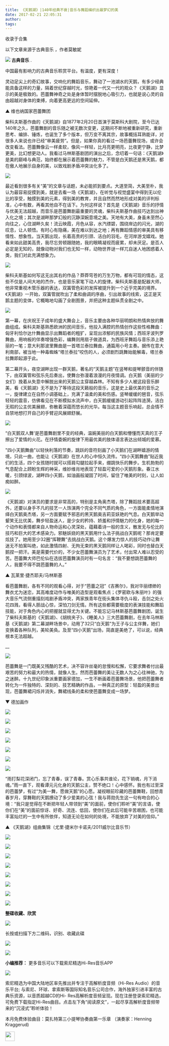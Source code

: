 ```yaml
---
title: 《天鹅湖》|140年经典不衰|音乐与舞蹈编织出最梦幻的美
date: 2017-02-21 22:05:31
author: 
tags: 
---
```



收录于合集

以下文章来源于古典音乐 ，作者莫敏妮

![](/images/4456/2.png) **古典音乐** .

中国最有影响力的古典音乐聆赏平台。有温度，更有深度！

  

灵动足尖上的奇幻故事，交响化的舞蹈音乐，舞动了一池湖水的天鹅，有多少经典能具备这样的力量，隔着世纪穿越时光，惊艳着一代又一代的观众？《天鹅湖》显示的美是极致的。芭蕾舞神奇之处是身体暂时摆脱地心吸引力，也就是说心灵的自由超越对身体的束缚，向着更高更远的空间延伸。

  

▲ 维也纳国家芭蕾舞团

  

柴科夫斯基作曲的《天鹅湖》自1877年2月20日首演于莫斯科大剧院，至今已达140年之久，芭蕾舞剧的音乐随之被无数次变更，这期间不断地被重新研究，重新思考、编排、锤炼，也诞生了多个版本，但万变不离其宗，故事概括耳熟能详，对很多人来说也许已经“审美疲劳”。但是，如果你真的看过一场芭蕾舞现场，或许会改变看法。芭蕾舞像云一样柔软，像风一样轻，比月亮更明亮，比夜更宁静，比梦更美，比幻想更动人。我看过马林斯基剧团的演出之后，念叨着一句话：《天鹅湖》是美的巅峰与典范，始终都在展示着芭蕾舞的魅力，不管是白天鹅还是黑天鹅，都在傲人地展示自身的美，以致戏剧矛盾冲突淡化多了。

  

![](/images/4456/3.jpeg)

  

最近看到很多有关“美”的文章与话题，未必能抓到要点。大道至简，大美至朴，我认为最容易捉摸到美，就是去看一场《天鹅湖》，在听觉与视觉盛宴中得到无以伦比的享受，触摸到美的元素，得到美的教育，并且自然而然地形成对美的评判标准，心中有数，再看其他自不在话下。为何这样说？首先是《天鹅湖》音乐的抒情与优美无法超越，而音乐是芭蕾舞剧最重要的灵魂，柴科夫斯基作曲技巧达到出神入化之境；其次是湖畔那梦幻般的沉静深婉意境之美。天地有大美，身虽未至然心向往之，心住湖畔久矣！流云映霞，月色从容，水汽缥碧，围绕岸边的闪光，湖的叹息，让人顿悟。有时心有隐痛，美在难以到达之地；再有舞蹈情感的审美具有移情性、想象性。当天鹅出现，长着高贵的引颈、洁白的羽毛，在河岸游戈嬉戏。她看来如此甜美高贵，我尽忘劳顿跟随她，我的眼睛凝视而疲累，却未厌足。是否人必定是无知的，就像动物对我们也无知一样，动物世界谜一样兀自迷人地困惑着人类，我们对此充满想象力。

  

![](/images/4456/4.jpeg)

柴科夫斯基如何写这无出其右的作品？莽莽穹苍的万生万物，都有可现的情态，这些不仅是人间大地的杰作，也是音乐家笔下动人的旋律。柴科夫斯基是配器大师，他非常重视木管乐器的表达，双簧管色彩的发挥被提升到一个近乎完美的境界。《天鹅湖》一开始，双簧管就吹出了柔和曲调的序曲，引出故事的线索，这正是天鹅主题的变体，它概略地勾画了全剧图景，并把这种主题纵贯全剧之中。

  

![](/images/4456/5.jpeg)

第一幕，在庆祝王子成年的盛大舞会上，音乐主要由各种华丽明朗和热情奔放的舞曲组成。柴科夫斯基熟悉欧洲的民间音乐，他投入满腔的热情创作这些性格舞曲：匈牙利恰尔达什舞曲显示出舞蹈者的粗犷，呈现出浓郁的民族风情；西班牙波列罗舞曲，用响板的伴奏增强色彩，编舞则用扇子做道具，为西班牙舞蹈与音乐添上艳丽的一笔；意大利那波里舞曲是一首塔兰泰拉舞曲，通篇用小号主奏。据传在意大利南部，被当地一种毒蜘蛛“塔兰泰拉”咬伤的人，必须剧烈跳舞始能解毒，塔兰泰拉舞即起源于此。

  

第二幕开头，夜空湖畔出现一群天鹅，著名的“天鹅主题”在竖琴和提琴颤音的伴随下，由双簧管和弦乐先后奏出，使舞台弥漫着浪漫的月夜情调。白天鹅（美丽的少女们）挽着从失意中解脱出来的天鹅公主穿越森林。不知有多少人被这段音乐醉美，看《天鹅湖》无不是为了等待这段天籁般的音乐，这是史上最优美的音乐之一，旋律建立在自然小调基础上，充满了温柔的美和伤感。竖琴缓缓的琶音，弦乐轻轻的震音，仿佛看见在不断模拟水流声中，白天鹅缓缓游动引起阵阵涟漪，洁白无瑕的公主优美展翅，弥散着深蕴而悠长的光华。每当这主题音乐响起，总会情不自禁地想打开自己的手臂迎风展翅舒展。

  

![](/images/4456/6.jpeg)

  

“白天鹅双人舞'是芭蕾舞剧里不变的经典，温婉美丽的白天鹅和懵懂而天真的王子擦出了爱情的火花。在抒情委婉的旋律下用最优美的肢体语言表达出倾城的爱慕。

  

"四小天鹅舞曲"以轻快利落的节奏，跳跃的音符刻画了小天鹅们在湖畔嬉游的情境，只此一曲，也能让《天鹅湖》在世人的心中恒久流传。“四小天鹅舞曲”贴近我们的生活，四个女孩随时就可以搭肩勾腿拉起手来，绷跳快乐的舞步。生机勃勃的气息配合上顾盼生辉的神采，维妙维肖地表现了轻盈可爱的小天鹅形象。春江水暖，引颈绿波，湖畔四小天鹅，如油画般凝固了时间，留住了唯美的时刻，让人如痴如醉。

  

![](/images/4456/7.jpeg)

  

《天鹅湖》对演员的要求是非常高的，特别是主角奥杰塔，除了舞蹈技术要高超外，还要以身手不凡的技艺一人饰演两个完全不同气质的角色，一方面能柔情地演绎白天鹅奥杰塔，另一方面要赋予邪恶的黑天鹅奥吉莉亚妖艳的气息。白天鹅举动颦笑无比优美，舞步轻盈迷人，是少女的矜持、娇羞和抒情魅力的化身，她的每一个动作和表情都来自人物命运和心灵深处，蕴藉着诗一般的含义，散发无与伦比的技巧和巨大的艺术感染力。邪魅妖娆的黑天鹅用什么法子挑战白天鹅呢？那肯定要炫技了。她用至少32圈“挥鞭舞”去挑战白天鹅。这个爆发力惊人的技巧动作让舞迷无不拍案叫绝，如此激情四射、无拘无束的黑天鹅同样让人喝彩，同时也替白天鹅捏一把汗。美是需要代价的，不少女芭蕾舞演员为了艺术，付出常人难以忍受的苦。芭蕾舞大师巴伦仙在选拔芭蕾舞演员时有一句名言：“我不要想跳芭蕾舞的人，我要不得不跳芭蕾舞的人。”

  

▲ 瓦莱里·捷杰耶夫/马林斯基

  

看芭蕾舞剧，各有不同的观看心得，对于“芭蕾之冠”《吉赛尔》，我对华丽缥缈的舞衣尤为迷恋，其高难度动作与唯美的造型是观看焦点；《罗密欧与朱丽叶》的强大音乐气流侧重描刻戏剧矛盾冲突，两家族青年在街头集体寻仇斗殴，击剑之处火花四溅，看得人胆战心惊，深怕刀剑无情。所有这些都需要极度的表演技能和舞蹈技能，对于角色内心的把握就显得尤为关键。不能忘记马林斯基芭蕾舞剧团，诞生了柴科夫斯基的《天鹅湖》、《胡桃夹子》、《睡美人》三大芭蕾舞剧，在去年马林斯基《天鹅湖》第二幕湖畔场景中，动用了32只“白天鹅”为王子与公主伴舞，她们变换着各种队列，美轮美奂。及至“四小天鹅”出场，简直是美绝了，可以说，经典根本无法超越。

  

 __

![](/images/4456/8.jpeg)

  

芭蕾舞是一门既美又残酷的艺术，决不容许丝毫的怠慢和松懈，它要求舞者付出最艰苦的努力和最大的热情，就像人生。然而芭蕾舞的美让无数人为之心往神驰，为之迷醉。十九世纪印象派重要画家德加，一生不断画着芭蕾舞场景，他把芭蕾舞者转化为一件独特的、深刻的、技艺精确的作品，一种真正的原型：轻盈的美景出现，芭蕾舞裙闪烁并消失，舞裙线条的柔和使芭蕾舞变成一场梦。

▼ 德加画作

![](/images/4456/9.jpeg)

  

![](/images/4456/10.jpeg)

  

![](/images/4456/11.jpeg)

  

![](/images/4456/12.jpeg)

  

![](/images/4456/13.jpeg)

  

![](/images/4456/14.jpeg)

![](/images/4456/15.jpeg)

  

“雨打梨花深闭门，忘了青春，误了青春。赏心乐事共谁论，花下销魂，月下消魂。”雨一直下，观看谭元元化身的天鹅公主，赞不绝口！心中感怀。我也有过至深的芭蕾梦，有过“为美一舞，愿做天鹅”的心愿。凝视眼前珍藏的芭蕾舞鞋，回想青春岁月，穿舞鞋的天鹅撩动了多少爱美的心弦！我与蒋勋先生这一句有吻合的心境：“我只是觉得在不断把年轻人带领到“美”的面前，使你们聆听“美”的言语，使你们在“美”的面前惊讶、好奇、流连、低回，使你们在此后可能辛苦艰困，也可能丰富灿烂的一生中有所依伴，知道无论在如何的处境，不能放弃了对美的信仰。”

  

▲ 《天鹅湖》组曲集锦（尤里·捷米尔卡诺夫/2011威尔比音乐节）

  

![](/images/4456/16.jpeg)

![](/images/4456/17.jpeg)

 _![](/images/4456/18.png)_

![](/images/4456/19.jpeg)  

![](/images/4456/20.jpeg)

![](/images/4456/21.jpeg)

![](/images/4456/22.jpeg)

![](/images/4456/23.jpeg)

  

 **整碟收藏、欣赏**

  

![](/images/4456/24.png)

长按或扫描下方二维码，识别、收藏此碟

![](/images/4456/25.png)

  

![](/images/4456/26.png)

  

 **小编推荐：** 更多音乐可以下载索尼精选Hi-Res音乐APP

![](/images/4456/27.png)

索尼精选为中国大陆地区率先推出并专注于高解析度音频（Hi-Res Audio）的音乐平台;
与索尼、环球、拿索斯等国际知名音乐公司合作，海外独家引进丰富的古典乐资源，以音质超越CD的Hi-
Res高解析度音频呈现。现在注册登录索尼精选，可免费下载指定Hi-Res曲目。点击左下角“阅读原文”，一起尽享高解析度音频带来的“沉浸式”聆听体验！

  

本月免费体验曲目：莫扎特第三小提琴协奏曲第一乐章 （演奏家：Henning Kraggerud)

  

<img src='/images/4456/28.gif' width='30px' />

